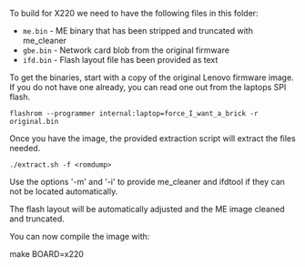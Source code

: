 To build for X220 we need to have the following files in this folder:
* `me.bin` - ME binary that has been stripped and truncated with me_cleaner
* `gbe.bin` - Network card blob from the original firmware
* `ifd.bin` - Flash layout file has been provided as text

To get the binaries, start with a copy of the original Lenovo firmware image.
If you do not have one already, you can read one out from the laptops SPI flash.

```
flashrom --programmer internal:laptop=force_I_want_a_brick -r original.bin
```

Once you have the image, the provided extraction script will extract the files needed.

```
./extract.sh -f <romdump>
```

Use the options '-m' and '-i' to provide me_cleaner and ifdtool if they can not be located
automatically.

The flash layout will be automatically adjusted and the ME image cleaned and truncated.

You can now compile the image with:

make BOARD=x220
